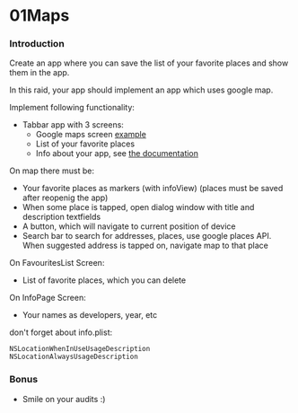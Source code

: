 # 01Maps

### Introduction

Create an app where you can save the list of your favorite places and show them in the app.

In this raid, your app should implement an app which uses google map.

Implement following functionality: 

- Tabbar app with 3 screens:
    - Google maps screen [example](https://codelabs.developers.google.com/codelabs/google-maps-in-flutter#0)
    - List of your favorite places
    - Info about your app, see [the documentation](https://api.flutter.dev/flutter/material/AboutDialog-class.html)

On map there must be:

- Your favorite places as markers (with infoView) (places must be saved after reopenig the app)
- When some place is tapped, open dialog window with title and description textfields
- A button, which will navigate to current position of device
- Search bar to search for addresses, places, use google places API. When suggested address is tapped on, navigate map to that place

On FavouritesList Screen:

- List of favorite places, which you can delete

On InfoPage Screen:

- Your names as developers, year, etc

don't forget about info.plist: 

```
NSLocationWhenInUseUsageDescription
NSLocationAlwaysUsageDescription
```

### Bonus
- Smile on your audits :)
